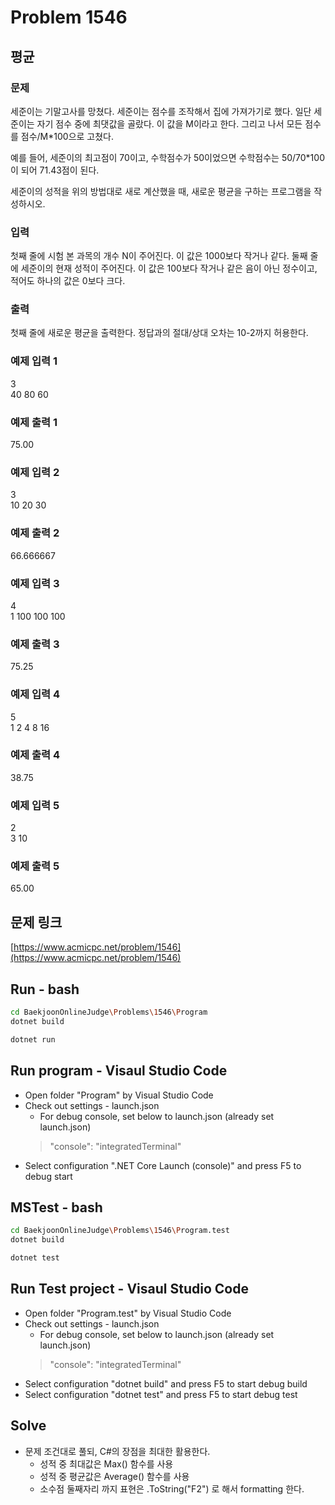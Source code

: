 # Problem 1546

## 평균

### 문제

세준이는 기말고사를 망쳤다. 세준이는 점수를 조작해서 집에 가져가기로 했다. 일단 세준이는 자기 점수 중에 최댓값을 골랐다. 이 값을 M이라고 한다. 그리고 나서 모든 점수를 점수/M*100으로 고쳤다.

예를 들어, 세준이의 최고점이 70이고, 수학점수가 50이었으면 수학점수는 50/70*100이 되어 71.43점이 된다.

세준이의 성적을 위의 방법대로 새로 계산했을 때, 새로운 평균을 구하는 프로그램을 작성하시오.

### 입력

첫째 줄에 시험 본 과목의 개수 N이 주어진다. 이 값은 1000보다 작거나 같다. 둘째 줄에 세준이의 현재 성적이 주어진다. 이 값은 100보다 작거나 같은 음이 아닌 정수이고, 적어도 하나의 값은 0보다 크다.

### 출력

첫째 줄에 새로운 평균을 출력한다. 정답과의 절대/상대 오차는 10-2까지 허용한다.

### 예제 입력 1

3\
40 80 60

### 예제 출력 1

75.00

### 예제 입력 2

3\
10 20 30

### 예제 출력 2

66.666667

### 예제 입력 3

4\
1 100 100 100

### 예제 출력 3

75.25

### 예제 입력 4

5\
1 2 4 8 16

### 예제 출력 4

38.75

### 예제 입력 5

2\
3 10

### 예제 출력 5

65.00

## 문제 링크

[https://www.acmicpc.net/problem/1546](https://www.acmicpc.net/problem/1546)

## Run - bash

```bash
cd BaekjoonOnlineJudge\Problems\1546\Program
dotnet build
```

```bash
dotnet run
```

## Run program - Visaul Studio Code

- Open folder "Program" by Visual Studio Code
- Check out settings - launch.json
  - For debug console, set below to launch.json (already set launch.json)
  > "console": "integratedTerminal"
- Select configuration ".NET Core Launch (console)" and press F5 to debug start

## MSTest - bash

```bash
cd BaekjoonOnlineJudge\Problems\1546\Program.test
dotnet build
```

```bash
dotnet test
```

## Run Test project - Visaul Studio Code

- Open folder "Program.test" by Visual Studio Code
- Check out settings - launch.json
  - For debug console, set below to launch.json (already set launch.json)
  > "console": "integratedTerminal"
- Select configuration "dotnet build" and press F5 to start debug build
- Select configuration "dotnet test" and press F5 to start debug test

## Solve

- 문제 조건대로 풀되, C#의 장점을 최대한 활용한다.
  - 성적 중 최대값은 Max() 함수를 사용
  - 성적 중 평균값은 Average() 함수를 사용
  - 소수점 둘째자리 까지 표현은 .ToString("F2") 로 해서 formatting 한다.